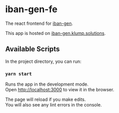 # iban-gen-fe

The react frontend for [iban-gen](https://github.com/leonnicolas/iban-gen).

This app is hosted on [iban-gen.klump.solutions](https://iban-gen.klump.solutions).

## Available Scripts

In the project directory, you can run:

### `yarn start`

Runs the app in the development mode.\
Open [http://localhost:3000](http://localhost:3000) to view it in the browser.

The page will reload if you make edits.\
You will also see any lint errors in the console.
